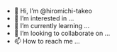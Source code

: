 - 👋 Hi, I’m @hiromichi-takeo
- 👀 I’m interested in ...
- 🌱 I’m currently learning ...
- 💞️ I’m looking to collaborate on ...
- 📫 How to reach me ...

<!---
hiromichi-takeo/hiromichi-takeo is a ✨ special ✨ repository because its `README.md` (this file) appears on your GitHub profile.
You can click the Preview link to take a look at your changes.
--->
